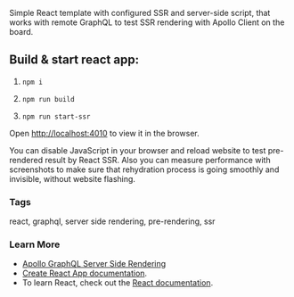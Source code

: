 Simple React template with configured SSR and server-side script, that works with remote GraphQL to test SSR rendering with Apollo Client on the board.

## Build & start react app:

1. `npm i`

2. `npm run build`

3. `npm run start-ssr`

Open [http://localhost:4010](http://localhost:4010) to view it in the browser.

You can disable JavaScript in your browser and reload website to test pre-rendered result by React SSR.
Also you can measure performance with screenshots to make sure that rehydration process is going smoothly and invisible, without website flashing.

### Tags
react, graphql, server side rendering, pre-rendering, ssr

### Learn More
* [Apollo GraphQL Server Side Rendering](https://www.apollographql.com/docs/react/performance/server-side-rendering/)
* [Create React App documentation](https://facebook.github.io/create-react-app/docs/getting-started).
* To learn React, check out the [React documentation](https://reactjs.org/).
